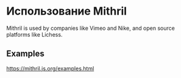 # Использование Mithril

Mithril is used by companies like Vimeo and Nike, and open source platforms like Lichess.

## Examples

https://mithril.js.org/examples.html
